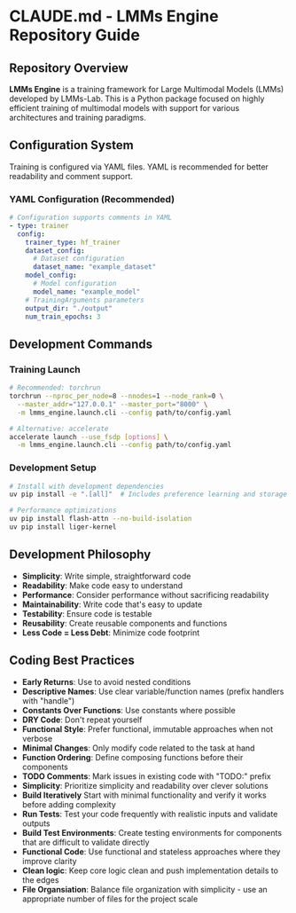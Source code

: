 # CLAUDE.md - LMMs Engine Repository Guide

## Repository Overview

**LMMs Engine** is a training framework for Large Multimodal Models (LMMs) developed by LMMs-Lab. This is a Python package focused on highly efficient training of multimodal models with support for various architectures and training paradigms.

## Configuration System

Training is configured via YAML files. YAML is recommended for better readability and comment support.

### YAML Configuration (Recommended)

```yaml
# Configuration supports comments in YAML
- type: trainer
  config:
    trainer_type: hf_trainer
    dataset_config:
      # Dataset configuration
      dataset_name: "example_dataset"
    model_config:
      # Model configuration  
      model_name: "example_model"
    # TrainingArguments parameters
    output_dir: "./output"
    num_train_epochs: 3
```

## Development Commands

### Training Launch

```bash
# Recommended: torchrun
torchrun --nproc_per_node=8 --nnodes=1 --node_rank=0 \
  --master_addr="127.0.0.1" --master_port="8000" \
  -m lmms_engine.launch.cli --config path/to/config.yaml

# Alternative: accelerate
accelerate launch --use_fsdp [options] \
  -m lmms_engine.launch.cli --config path/to/config.yaml
```

### Development Setup

```bash
# Install with development dependencies
uv pip install -e ".[all]"  # Includes preference learning and storage

# Performance optimizations
uv pip install flash-attn --no-build-isolation
uv pip install liger-kernel
```

## Development Philosophy

- **Simplicity**: Write simple, straightforward code
- **Readability**: Make code easy to understand
- **Performance**: Consider performance without sacrificing readability
- **Maintainability**: Write code that's easy to update
- **Testability**: Ensure code is testable
- **Reusability**: Create reusable components and functions
- **Less Code = Less Debt**: Minimize code footprint

## Coding Best Practices

- **Early Returns**: Use to avoid nested conditions
- **Descriptive Names**: Use clear variable/function names (prefix handlers with "handle")
- **Constants Over Functions**: Use constants where possible
- **DRY Code**: Don't repeat yourself
- **Functional Style**: Prefer functional, immutable approaches when not verbose
- **Minimal Changes**: Only modify code related to the task at hand
- **Function Ordering**: Define composing functions before their components
- **TODO Comments**: Mark issues in existing code with "TODO:" prefix
- **Simplicity**: Prioritize simplicity and readability over clever solutions
- **Build Iteratively** Start with minimal functionality and verify it works before adding complexity
- **Run Tests**: Test your code frequently with realistic inputs and validate outputs
- **Build Test Environments**: Create testing environments for components that are difficult to validate directly
- **Functional Code**: Use functional and stateless approaches where they improve clarity
- **Clean logic**: Keep core logic clean and push implementation details to the edges
- **File Organsiation**: Balance file organization with simplicity - use an appropriate number of files for the project scale
